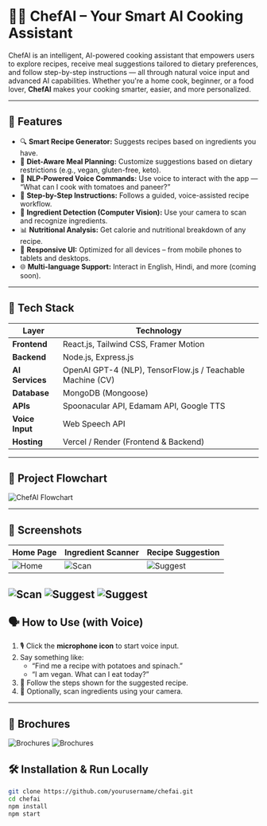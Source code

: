 # 🧠🍳 ChefAI – Your Smart AI Cooking Assistant

ChefAI is an intelligent, AI-powered cooking assistant that empowers users to explore recipes, receive meal suggestions tailored to dietary preferences, and follow step-by-step instructions — all through natural voice input and advanced AI capabilities. Whether you're a home cook, beginner, or a food lover, **ChefAI** makes your cooking smarter, easier, and more personalized.

---

## 🌟 Features

- 🔍 **Smart Recipe Generator:** Suggests recipes based on ingredients you have.
- 🥗 **Diet-Aware Meal Planning:** Customize suggestions based on dietary restrictions (e.g., vegan, gluten-free, keto).
- 🧠 **NLP-Powered Voice Commands:** Use voice to interact with the app — “What can I cook with tomatoes and paneer?”
- 🧾 **Step-by-Step Instructions:** Follows a guided, voice-assisted recipe workflow.
- 🧊 **Ingredient Detection (Computer Vision):** Use your camera to scan and recognize ingredients.
- 📊 **Nutritional Analysis:** Get calorie and nutritional breakdown of any recipe.
- 📱 **Responsive UI:** Optimized for all devices – from mobile phones to tablets and desktops.
- 🌐 **Multi-language Support:** Interact in English, Hindi, and more (coming soon).

---

## 🧱 Tech Stack

| Layer            | Technology                                  |
|------------------|----------------------------------------------|
| **Frontend**     | React.js, Tailwind CSS, Framer Motion        |
| **Backend**      | Node.js, Express.js                          |
| **AI Services**  | OpenAI GPT-4 (NLP), TensorFlow.js / Teachable Machine (CV) |
| **Database**     | MongoDB (Mongoose)                           |
| **APIs**         | Spoonacular API, Edamam API, Google TTS      |
| **Voice Input**  | Web Speech API                   |
| **Hosting**      | Vercel / Render (Frontend & Backend)         |

---

## 🧭 Project Flowchart

![ChefAI Flowchart](./public/WorkFlow1.png)

---

## 🎥 Screenshots

| Home Page                        | Ingredient Scanner                 | Recipe Suggestion                   |
|----------------------------------|------------------------------------|-------------------------------------|
| ![Home](./public/Home.png)       | ![Scan](./public/ImageAnaly.png)  | ![Suggest](./public/Suggestion.png) |

![Scan](./public/Ingredients.png)
![Suggest](./public/Profile.png)
![Suggest](./public/Dashboard.png)
---

## 🗣️ How to Use (with Voice)

1. 🎙 Click the **microphone icon** to start voice input.
2. Say something like:  
   - “Find me a recipe with potatoes and spinach.”
   - “I am vegan. What can I eat today?”
3. 🧾 Follow the steps shown for the suggested recipe.
4. 📸 Optionally, scan ingredients using your camera.

---
## 🧭 Brochures

![Brochures](./public/BrochuresFront.png)
![Brochures](./public//Brochures.png)

## 🛠️ Installation & Run Locally

```bash
git clone https://github.com/yourusername/chefai.git
cd chefai
npm install
npm start
